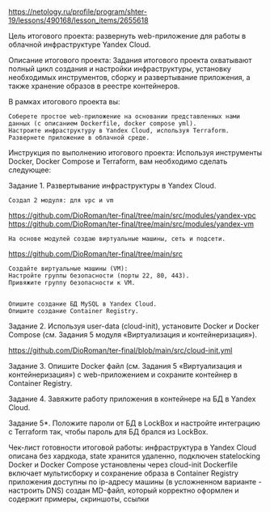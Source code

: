 https://netology.ru/profile/program/shter-19/lessons/490168/lesson_items/2655618

Цель итогового проекта:
    развернуть web-приложение для работы в облачной инфраструктуре Yandex Cloud.

Описание итогового проекта:
    Задания итогового проекта охватывают полный цикл создания и настройки инфраструктуры, установку необходимых инструментов, сборку и развертывание приложения, 
    а также хранение образов в реестре контейнеров.

В рамках итогового проекта вы:

    Соберете простое web-приложение на основании представленных нами данных (с описанием Dockerfile, docker compose yml).
    Настроите инфраструктуру в Yandex Cloud, используя Terraform.
    Развернете приложение в облачной среде.
 
Инструкция по выполнению итогового проекта:
    Используя инструменты Docker, Docker Compose и Terraform, вам необходимо сделать следующее:
 
Задание 1. Развертывание инфраструктуры в Yandex Cloud.

    Создал 2 модуля: для vpc и vm

https://github.com/DioRoman/ter-final/tree/main/src/modules/yandex-vpc
https://github.com/DioRoman/ter-final/tree/main/src/modules/yandex-vm

    На основе модулей создаю виртуальные машины, сеть и подсети.

https://github.com/DioRoman/ter-final/tree/main/src
 
    Создайте виртуальные машины (VM):
    Настройте группы безопасности (порты 22, 80, 443).
    Привяжите группу безопасности к VM.


    Опишите создание БД MySQL в Yandex Cloud.
    Опишите создание Container Registry.
 
Задание 2. Используя user-data (cloud-init), установите Docker и Docker Compose (см. Задания 5 модуля «Виртуализация и контейнеризация»).

https://github.com/DioRoman/ter-final/blob/main/src/cloud-init.yml

Задание 3. Опишите Docker файл (см. Задания 5 «Виртуализация и контейнеризация») c web-приложением и сохраните контейнер в Container Registry.

Задание 4. Завяжите работу приложения в контейнере на БД в Yandex Cloud.

Задание 5*. Положите пароли от БД в LockBox и настройте интеграцию с Terraform так, чтобы пароль для БД брался из LockBox.

Чек-лист готовности итоговой работы:
    инфраструктура в Yandex Cloud описана без хардкода, state хранится удаленно, подключен statelocking
    Docker и Docker Compose установлены через cloud-init
    Dockerfile включает мультисборку и сохранение образа в Container Registry
    приложения доступны по ip-адресу машины (в усложненном варианте - настроить DNS)
    создан MD-файл, который корректно оформлен и содержит примеры, скриншоты, ссылки
